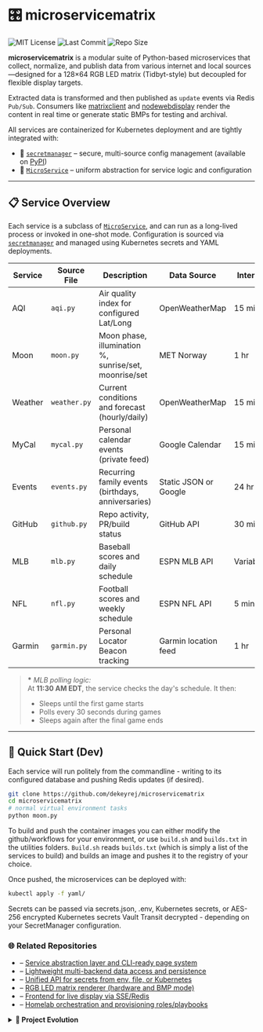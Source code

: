 # 🎛️ microservicematrix

![MIT License](https://img.shields.io/github/license/dekeyrej/microservicematrix)
![Last Commit](https://img.shields.io/github/last-commit/dekeyrej/microservicematrix)
![Repo Size](https://img.shields.io/github/repo-size/dekeyrej/microservicematrix)

**microservicematrix** is a modular suite of Python-based microservices that collect, normalize, and publish data from various internet and local sources—designed for a 128×64 RGB LED matrix (Tidbyt-style) but decoupled for flexible display targets.

Extracted data is transformed and then published as `update` events via Redis `Pub/Sub`. Consumers like [matrixclient](https://github.com/dekeyrej/matrixclient) and [nodewebdisplay](https://github.com/dekeyrej/nodewebdisplay) render the content in real time or generate static BMPs for testing and archival.

All services are containerized for Kubernetes deployment and are tightly integrated with:

- 🔑 [`secretmanager`](https://github.com/dekeyrej/secretmanager) – secure, multi-source config management (available on [PyPI](https://pypi.org/project/dekeyrej-secretmanager))
- 🧩 [`MicroService`](microservice/README.md) – uniform abstraction for service logic and configuration

---

## 📋 Service Overview

Each service is a subclass of [`MicroService`](microservice/microservice.py), and can run as a long-lived process or invoked in one-shot mode. Configuration is sourced via [`secretmanager`](https://github.com/dekeyrej/secretmanager) and managed using Kubernetes secrets and YAML deployments.

| Service | Source File | Description | Data Source | Interval |
|---------|-------------|-------------|-------------|----------|
| AQI     | `aqi.py`    | Air quality index for configured Lat/Long | OpenWeatherMap        | 15 min   |
| Moon    | `moon.py`   | Moon phase, illumination %, sunrise/set, moonrise/set | MET Norway     | 1 hr     |
| Weather | `weather.py`| Current conditions and forecast (hourly/daily) | OpenWeatherMap     | 15 min   |
| MyCal   | `mycal.py`  | Personal calendar events (private feed) | Google Calendar      | 15 min   |
| Events  | `events.py` | Recurring family events (birthdays, anniversaries) | Static JSON or Google | 24 hr    |
| GitHub  | `github.py` | Repo activity, PR/build status         | GitHub API             | 30 min   |
| MLB     | `mlb.py`    | Baseball scores and daily schedule     | ESPN MLB API           | Variable*|
| NFL     | `nfl.py`    | Football scores and weekly schedule    | ESPN NFL API           | 5 min    |
| Garmin  | `garmin.py` | Personal Locator Beacon tracking       | Garmin location feed   | 1 hr     |

> **\*** _MLB polling logic:_  
> At **11:30 AM EDT**, the service checks the day's schedule. It then:
> - Sleeps until the first game starts  
> - Polls every 30 seconds during games  
> - Sleeps again after the final game ends

---

## 🚀 Quick Start (Dev)

Each service will run politely from the commandline - writing to its configured database and pushing Redis updates (if desired).

```bash
git clone https://github.com/dekeyrej/microservicematrix
cd microservicematrix
# normal virtual environment tasks
python moon.py
```

To build and push the container images you can either modify the github/workflows for your environment, or use `build.sh` and `builds.txt` in the utilities folders. `Build.sh` reads `builds.txt` (which is simply a list of the services to build) and builds an image and pushes it to the registry of your choice.

Once pushed, the microservices can be deployed with:

```bash
kubectl apply -f yaml/
```
Secrets can be passed via secrets.json, .env, Kubernetes secrets, or AES-256 encrypted Kubernetes secrets Vault Transit decrypted - depending on your SecretManager configuration.

### 🌐 Related Repositories
-  – [Service abstraction layer and CLI-ready page system](https://github.com/dekeyrej/plain_pages/blob/main/plain_pages/serverpage.py)
-  – [Lightweight multi-backend data access and persistence](https://github.com/dekeyrej/datasource)
-  – [Unified API for secrets from env, file, or Kubernetes](https://github.com/dekeyrej/secretmanager)
-  – [RGB LED matrix renderer (hardware and BMP mode)](https://github.com/dekeyrej/plain_pages/blob/main/plain_pages/displaypage.py)
-  – [Frontend for live display via SSE/Redis](https://github.com/dekeyrej/nodewebdisplay)
-  – [Homelab orchestration and provisioning roles/playbooks](https://github.com/dekeyrej/ansible)

<details>
<summary><strong>📜 Project Evolution</strong></summary>

- Initial – Single-service Red Sox game display on ESP32 with CircuitPython

- V1 – Monolithic Pi client with local and remote data streams

- V2 – Split into client/server with basic data transport

- V3 – WebSocket support and browser-based clients

- V4 – Migration to database-centric transport with Docker & Kubernetes

- Current – Modular Python microservices with CLI, Redis pub/sub, and multiple display targets
</details>
